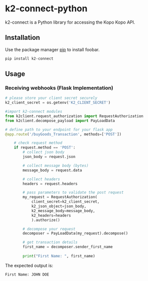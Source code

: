 # k2-connect-python

k2-connect is a Python library for accessing the Kopo Kopo API.

## Installation

Use the package manager [pip](https://pip.pypa.io/en/stable/) to install foobar.

```bash
pip install k2-connect
```

## Usage
### Receiving webhooks (Flask Implementation)

```python
# please store your client secret securely
k2_client_secret = os.getenv('K2_CLIENT_SECRET')

#import k2-connect modules
from k2client.request_authorization import RequestAuthorization
from k2client.decompose_payload import PayLoadData

# define path to your endpoint for your flask app
@app.route('/buyGoods_Transaction', methods=['POST'])

    # check request method
    if request.method == 'POST':
        # collect json body
        json_body = request.json

        # collect message body (bytes)
        message_body = request.data

        # collect headers
        headers = request.headers

        # pass parameters to validate the post request
        my_request = RequestAuthorization(
            client_secret=k2_client_secret,
            k2_json_object=json_body,
            k2_message_body=message_body,
            k2_headers=headers
            ).authorize()

        # decompose your request
        decomposer = PayLoadData(my_request).decompose()

        # get transaction details
        first_name = decomposer.sender_first_name
        
        print("First Name: ", first_name)
```
The expected output is:
```
First Name: JOHN DOE
```